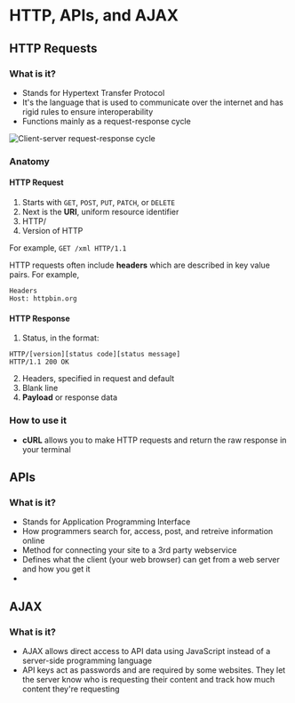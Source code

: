 # HTTP, APIs, and AJAX


## HTTP Requests
### What is it?
* Stands for Hypertext Transfer Protocol
* It's the language that is used to communicate over the internet and has rigid rules to ensure interoperability
* Functions mainly as a request-response cycle

![Client-server request-response cycle](https://zapier.cachefly.net/static/1BMOoE/images/learn/apis/ch2-request-response-cycle.gif)
### Anatomy
#### HTTP Request
1. Starts with ```GET```, ```POST```, ```PUT```, ```PATCH```, or ```DELETE```
2. Next is the **URI**, uniform resource identifier
3. HTTP/
4. Version of HTTP

For example, ```GET /xml HTTP/1.1```

HTTP requests often include **headers** which are described in key value pairs. 
For example,
```
Headers
Host: httpbin.org
```

#### HTTP Response
1. Status, in the format:
```
HTTP/[version][status code][status message]
HTTP/1.1 200 OK
```
2. Headers, specified in request and default
3. Blank line
4. **Payload** or response data

### How to use it
* **cURL** allows you to make HTTP requests and return the raw response in your terminal


## APIs
### What is it?
* Stands for Application Programming Interface
* How programmers search for, access, post, and retreive information online
* Method for connecting your site to a 3rd party webservice
* Defines what the client (your web browser) can get from a web server and how you get it
* 

## AJAX
### What is it?
* AJAX allows direct access to API data using JavaScript instead of a server-side programming language
* API keys act as passwords and are required by some websites. They let the server know who is requesting their content and track how much content they're requesting


